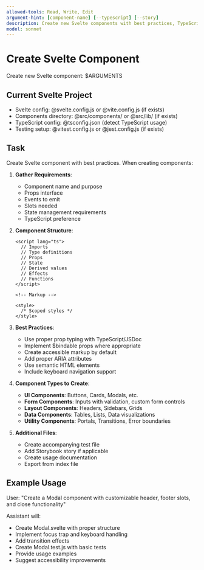 ```yaml
---
allowed-tools: Read, Write, Edit
argument-hint: [component-name] [--typescript] [--story]
description: Create new Svelte components with best practices, TypeScript support, and testing
model: sonnet
---
```


# Create Svelte Component

Create new Svelte component: $ARGUMENTS

## Current Svelte Project

- Svelte config: @svelte.config.js or @vite.config.js (if exists)
- Components directory: @src/components/ or @src/lib/ (if exists)
- TypeScript config: @tsconfig.json (detect TypeScript usage)
- Testing setup: @vitest.config.js or @jest.config.js (if exists)

## Task

Create Svelte component with best practices. When creating components:

1. **Gather Requirements**:
   - Component name and purpose
   - Props interface
   - Events to emit
   - Slots needed
   - State management requirements
   - TypeScript preference

2. **Component Structure**:
   ```svelte
   <script lang="ts">
     // Imports
     // Type definitions
     // Props
     // State
     // Derived values
     // Effects
     // Functions
   </script>

   <!-- Markup -->

   <style>
     /* Scoped styles */
   </style>
   ```

3. **Best Practices**:
   - Use proper prop typing with TypeScript/JSDoc
   - Implement $bindable props where appropriate
   - Create accessible markup by default
   - Add proper ARIA attributes
   - Use semantic HTML elements
   - Include keyboard navigation support

4. **Component Types to Create**:
   - **UI Components**: Buttons, Cards, Modals, etc.
   - **Form Components**: Inputs with validation, custom form controls
   - **Layout Components**: Headers, Sidebars, Grids
   - **Data Components**: Tables, Lists, Data visualizations
   - **Utility Components**: Portals, Transitions, Error boundaries

5. **Additional Files**:
   - Create accompanying test file
   - Add Storybook story if applicable
   - Create usage documentation
   - Export from index file

## Example Usage

User: "Create a Modal component with customizable header, footer slots, and close functionality"

Assistant will:
- Create Modal.svelte with proper structure
- Implement focus trap and keyboard handling
- Add transition effects
- Create Modal.test.js with basic tests
- Provide usage examples
- Suggest accessibility improvements